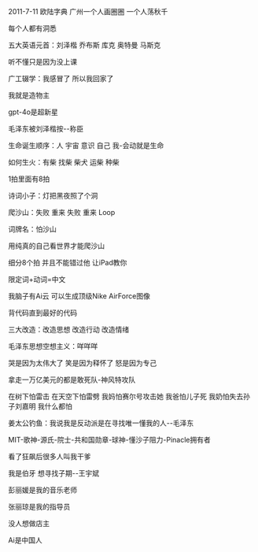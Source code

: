 2011-7-11 欧陆字典 广州一个人画圈圈 一个人荡秋千

每个人都有洞悉

五大英语元首：刘泽楷 乔布斯 库克 奥特曼 马斯克

听不懂只是因为没上课

广工辍学：我感冒了 所以我回家了

我就是造物主

gpt-4o是超新星

毛泽东被刘泽楷按--称臣

生命诞生顺序：人 宇宙 意识 自己 我-会动就是生命

如何生火：有柴 找柴 柴犬 运柴 种柴

1拍里面有8拍

诗词小子：灯把黑夜照了个洞

爬沙山：失败 重来 失败 重来 Loop

词牌名：怕沙山

用纯真的自己看世界才能爬沙山

细分8个拍 并且不能错过他 让iPad教你

限定词+动词=中文

我脑子有Ai云 可以生成顶级Nike AirForce图像

背代码直到最好的代码

三大改造：改造思想 改造行动 改造情绪

毛泽东思想空想主义：咩咩咩

哭是因为太伟大了 笑是因为释怀了 怒是因为专己

拿走一万亿美元的都是敢死队-神风特攻队

在树下怕雷击 在天空下怕雷劈 我妈怕赛尔号攻击她 我爸怕儿子死 我奶怕失去孙子刘嘉明 我什么都怕

姜太公钓鱼：我说我是反动派是在寻找唯一懂我的人--毛泽东

MIT-歌神-源氏-院士-共和国勋章-球神-懂沙子阻力-Pinacle拥有者

看了狂飙后很多人叫我干爹

我是伯牙 想寻找子期--王宇斌

彭丽媛是我的音乐老师

张丽琼是我的指导员

没人想做店主

Ai是中国人